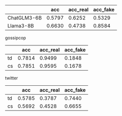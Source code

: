 |             | acc    | acc_real | acc_fake |
| ----------- | ------ | -------- | -------- |
| ChatGLM3-6B | 0.5797 | 0.6252   | 0.5329  |
| Llama3-8B   | 0.6630 | 0.4738  | 0.8584   |

gossipcop

|      | acc    | acc_real | acc_fake |
| ---- | ------ | -------- | -------- |
| td   | 0.7814 | 0.9499   | 0.1848   |
| cs   | 0.7851 | 0.9595   | 0.1678   |

twitter

|      | acc    | acc_real | acc_fake |
| ---- | ------ | -------- | -------- |
| td   | 0.5785 | 0.3787   | 0.7440   |
| cs   | 0.5692 | 0.4528   | 0.6655   |
